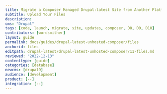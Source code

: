 ```yaml
---
title: Migrate a Composer Managed Drupal:latest Site from Another Platform
subtitle: Upload Your Files
description: 
cms: "Drupal"
tags: [code, launch, migrate, site, updates, composer, D8, D9, D10]
contributors: [wordsmither]
layout: guide
permalink: docs/guides/drupal-latest-unhosted-composer/files
anchorid: files
editpath: drupal-latest/drupal-latest-unhosted-composer/11-files.md
reviewed: "2022-12-13"
contenttype: [guide]
categories: [database]
newcms: [drupal9]
audience: [development]
product: [--]
integration: [--]
---
```


<Partial file="migrate/drupal-addfiles.md" />
